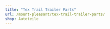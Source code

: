 ```yaml
---
title: "Tex Trail Trailer Parts"
url: /mount-pleasant/tex-trail-trailer-parts/
shop: Autoteile
---
```

